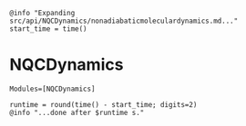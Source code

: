 ```@setup logging
@info "Expanding src/api/NQCDynamics/nonadiabaticmoleculardynamics.md..."
start_time = time()
```
# NQCDynamics

```@autodocs
Modules=[NQCDynamics]
```
```@setup logging
runtime = round(time() - start_time; digits=2)
@info "...done after $runtime s."
```
